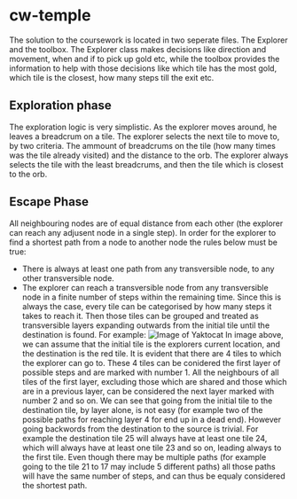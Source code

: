# cw-temple
The solution to the coursework is located in two seperate files. The Explorer and the toolbox. The Explorer class makes decisions like direction and movement, when and if to pick up gold etc, while the toolbox provides the information to help with those decisions like which tile has the most gold, which tile is the closest, how many steps till the exit etc.
## Exploration phase
The exploration logic is very simplistic. As the explorer moves around, he leaves a breadcrum on a tile. The explorer selects the next tile to move to, by two criteria. The ammount of breadcrums on the tile (how many times was the tile already visited) and the distance to the orb. The explorer always selects the tile with the least breadcrums, and then the tile which is closest to the orb.
## Escape Phase
All neighbouring nodes are of equal distance from each other (the explorer can reach any adjusent node in a single step). In order for the explorer to find a shortest path from a node to another node the rules below must be true:
- There is always at least one path from any transversible node, to any other transversible node.
- The explorer can reach a transversible node from any transversible node in a finite number of steps within the remaining time.
Since this is always the case, every tile can be categorised by how many steps it takes to reach it. Then those tiles can be grouped and treated as transversible layers expanding outwards from the initial tile until the destination is found. For example:
![Image of Yaktocat](https://image.ibb.co/k5pWd5/concept2.png)
In image above, we can assume that the initial tile is the explorers current location, and the destination is the red tile. It is evident that there are 4 tiles to which the explorer can go to. These 4 tiles can be conidered the first layer of possible steps and are marked with number 1. All the neighbours of all tiles of the first layer, excluding those which are shared and those which are in a previous layer, can be considered the next layer marked with number 2 and so on. We can see that going from the initial tile to the destination tile, by layer alone, is not easy (for example two of the possible paths for reaching layer 4 for end up in a dead end). However going backwords from the destination to the source is trivial. For example the destination tile 25 will always have at least one tile 24, which will always have at least one tile 23 and so on, leading always to the first tile. Even though there may be multiple paths (for example going to the tile 21 to 17 may include 5 different paths) all those paths will have the same number of steps, and can thus be equaly considered the shortest path.